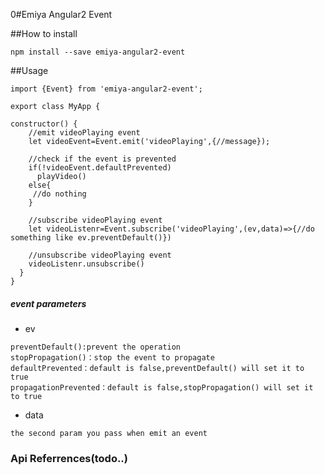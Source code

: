 0#Emiya Angular2 Event

##How to install
```
npm install --save emiya-angular2-event
```

##Usage
```
import {Event} from 'emiya-angular2-event';

export class MyApp {

constructor() {
    //emit videoPlaying event
    let videoEvent=Event.emit('videoPlaying',{//message});
    
    //check if the event is prevented
    if(!videoEvent.defaultPrevented)
      playVideo()
    else{
     //do nothing
    }

    //subscribe videoPlaying event
    let videoListenr=Event.subscribe('videoPlaying',(ev,data)=>{//do something like ev.preventDefault()})
    
    //unsubscribe videoPlaying event
    videoListenr.unsubscribe()
  }
}
```

##### event parameters

* ev
```
preventDefault():prevent the operation
stopPropagation()：stop the event to propagate
defaultPrevented：default is false,preventDefault() will set it to true
propagationPrevented：default is false,stopPropagation() will set it to true
```

* data
```
the second param you pass when emit an event
```

### Api Referrences(todo..)


